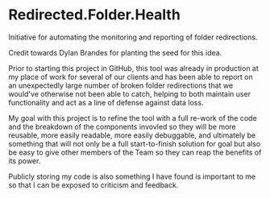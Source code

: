 # Redirected.Folder.Health
Initiative for automating the monitoring and reporting of folder redirections.

Credit towards Dylan Brandes for planting the seed for this idea.

Prior to starting this project in GitHub, this tool was already in production at my place of work for several of our clients and has been able to report on an unexpectedly large number of broken folder redirections that we would've otherwise not been able to catch, helping to both maintain user functionality and act as a line of defense against data loss.

My goal with this project is to refine the tool with a full re-work of the code and the breakdown of the components invovled so they will be more reusable, more easily readable, more easily debuggable, and ultimately be something that will not only be a full start-to-finish solution for goal but also be easy to give other members of the Team so they can reap the benefits of its power.

Publicly storing my code is also something I have found is important to me so that I can be exposed to criticism and feedback.

